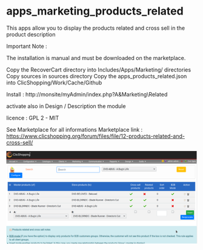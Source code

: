 # apps_marketing_products_related


This apps allow you to display the products related and cross sell in the product description

Important Note :

 
The installation is manual and must be downloaded on the marketplace.

Copy the RecoverCart directory into  Includes/Apps/Marketing/ directories
Copy sources in sources directory
Copy the apps_products_related.json into ClicShopping/Work/Cache/Github


Install :
http://monsite/myAdmin/index.php?A&Marketing\Related

activate also in Design / Description the module

licence  : GPL 2 - MIT

See Marketplace for all informations
Marketplace link : https://www.clicshopping.org/forum/files/file/12-products-related-and-cross-sell/

![related](https://github.com/ClicShoppingOfficialModulesV3/apps_marketing_products_related/blob/master/ModuleInfosJson/related.png)